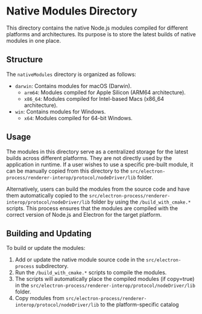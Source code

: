 # Native Modules Directory

This directory contains the native Node.js modules compiled for different platforms and architectures. Its purpose is to store the latest builds of native modules in one place.

## Structure

The `nativeModules` directory is organized as follows:

- `darwin`: Contains modules for macOS (Darwin).
  - `arm64`: Modules compiled for Apple Silicon (ARM64 architecture).
  - `x86_64`: Modules compiled for Intel-based Macs (x86_64 architecture).
- `win`: Contains modules for Windows.
  - `x64`: Modules compiled for 64-bit Windows.

## Usage

The modules in this directory serve as a centralized storage for the latest builds across different platforms. They are not directly used by the application in runtime. If a user wishes to use a specific pre-built module, it can be manually copied from this directory to the `src/electron-process/renderer-interop/protocol/nodeDriver/lib` folder.

Alternatively, users can build the modules from the source code and have them automatically copied to the `src/electron-process/renderer-interop/protocol/nodeDriver/lib`  folder by using the `/build_with_cmake.*` scripts. This process ensures that the modules are compiled with the correct version of Node.js and Electron for the target platform.

## Building and Updating

To build or update the modules:
1. Add or update the native module source code in the `src/electron-process` subdirectory.
2. Run the `/build_with_cmake.*` scripts to compile the modules.
3. The scripts will automatically place the compiled modules (if copy=true) in the `src/electron-process/renderer-interop/protocol/nodeDriver/lib` folder.
4. Copy modules from `src/electron-process/renderer-interop/protocol/nodeDriver/lib` to the platform-specific catalog


